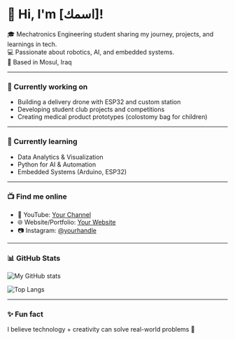 # 👋 Hi, I'm [اسمك]!
🎓 Mechatronics Engineering student sharing my journey, projects, and learnings in tech.  
💻 Passionate about robotics, AI, and embedded systems.  
📍 Based in Mosul, Iraq  

---

### 🔭 Currently working on
- Building a delivery drone with ESP32 and custom station
- Developing student club projects and competitions
- Creating medical product prototypes (colostomy bag for children)

---

### 🌱 Currently learning
- Data Analytics & Visualization  
- Python for AI & Automation  
- Embedded Systems (Arduino, ESP32)

---

### 📺 Find me online
- 🎥 YouTube: [Your Channel](https://youtube.com/)  
- 🌐 Website/Portfolio: [Your Website](https://example.com)  
- 📷 Instagram: [@yourhandle](https://instagram.com/yourhandle)  

---

### 📊 GitHub Stats
![My GitHub stats](https://github-readme-stats.vercel.app/api?username=5e50n_USERNAME&count_private=true&show_icons=true&theme=radical&hide_rank=false)  

![Top Langs](https://github-readme-stats.vercel.app/api/top-langs/?username=YOUR_USERNAME&layout=compact&theme=radical)

---

### ✨ Fun fact
I believe technology + creativity can solve real-world problems 🚀
